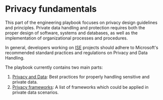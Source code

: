 # Privacy fundamentals

This part of the engineering playbook focuses on privacy design guidelines and principles.
Private data handling and protection requires both the proper design of software,
systems and databases, as well as the implementation of organizational processes and procedures.

In general, developers working on [ISE](../ISE.md) projects should adhere to Microsoft's recommended standard practices and regulations on Privacy and Data Handling.

The playbook currently contains two main parts:

1. [Privacy and Data](data-handling.md): Best practices for properly handling sensitive and private data.
2. [Privacy frameworks](privacy-frameworks.md): A list of frameworks which could be applied in private data scenarios.
